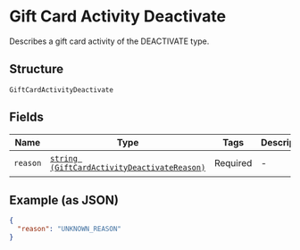 
# Gift Card Activity Deactivate

Describes a gift card activity of the DEACTIVATE type.

## Structure

`GiftCardActivityDeactivate`

## Fields

| Name | Type | Tags | Description | Getter | Setter |
|  --- | --- | --- | --- | --- | --- |
| `reason` | [`string (GiftCardActivityDeactivateReason)`](/doc/models/gift-card-activity-deactivate-reason.md) | Required | - | getReason(): string | setReason(string reason): void |

## Example (as JSON)

```json
{
  "reason": "UNKNOWN_REASON"
}
```

